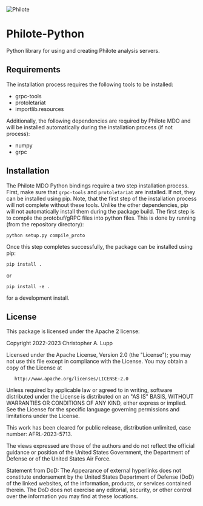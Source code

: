 ![Philote](https://github.com/chrislupp/Philote-MDO/blob/main/doc/graphics/logos/philote.svg?raw=true)

# Philote-Python

Python library for using and creating Philote analysis servers.


## Requirements

The installation process requires the following tools to be installed:

- grpc-tools
- protoletariat
- importlib.resources

Additionally, the following dependencies are required by Philote MDO and will be
installed automatically during the installation process (if not process):

- numpy
- grpc


## Installation

The Philote MDO Python bindings require a two step installation process. First,
make sure that `grpc-tools` and `protoletariat` are installed. If not, they can
be installed using pip. Note, that the first step of the installation process
will not complete without these tools. Unlike the other dependencies, pip will
not automatically install them during the package build.
The first step is to compile the protobuf/gRPC files into python files. This is
done by running (from the repository directory):

    python setup.py compile_proto

Once this step completes successfully, the package can be installed using pip:

    pip install .

or

    pip install -e .

for a development install.


## License

This package is licensed under the Apache 2 license:

   Copyright 2022-2023 Christopher A. Lupp

   Licensed under the Apache License, Version 2.0 (the "License");
   you may not use this file except in compliance with the License.
   You may obtain a copy of the License at

       http://www.apache.org/licenses/LICENSE-2.0

   Unless required by applicable law or agreed to in writing, software
   distributed under the License is distributed on an "AS IS" BASIS,
   WITHOUT WARRANTIES OR CONDITIONS OF ANY KIND, either express or implied.
   See the License for the specific language governing permissions and
   limitations under the License.



This work has been cleared for public release, distribution unlimited, case
number: AFRL-2023-5713.

The views expressed are those of the authors and do not reflect the official
guidance or position of the United States Government, the Department of Defense
or of the United States Air Force.

Statement from DoD: The Appearance of external hyperlinks does not constitute
endorsement by the United States Department of Defense (DoD) of the linked
websites, of the information, products, or services contained therein. The DoD
does not exercise any editorial, security, or other control over the information
you may find at these locations.
